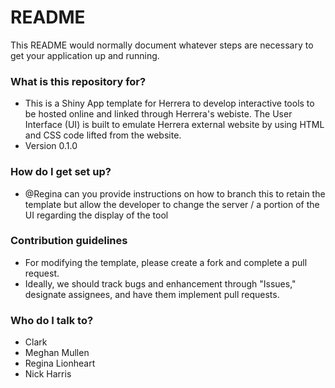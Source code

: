 # README #

This README would normally document whatever steps are necessary to get your application up and running.

### What is this repository for? ###

* This is a Shiny App template for Herrera to develop interactive tools to be hosted online and linked through Herrera's webiste. The User Interface (UI) is built to emulate Herrera external website by using HTML and CSS code lifted from the website.
* Version 0.1.0

### How do I get set up? ###

* @Regina can you provide instructions on how to branch this to retain the template but allow the developer to change the server / a portion of the UI regarding the display of the tool

### Contribution guidelines ###

* For modifying the template, please create a fork and complete a pull request.
* Ideally, we should track bugs and enhancement through "Issues," designate assignees, and have them implement pull requests.

### Who do I talk to? ###

* Clark
* Meghan Mullen
* Regina Lionheart
* Nick Harris
